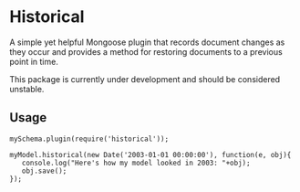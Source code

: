 Historical
==========

A simple yet helpful Mongoose plugin that records document changes as they occur and provides
a method for restoring documents to a previous point in time.

This package is currently under development and should be considered unstable.

Usage
-----

```vim
mySchema.plugin(require('historical'));
```

```vim
myModel.historical(new Date('2003-01-01 00:00:00'), function(e, obj){
   console.log("Here's how my model looked in 2003: "+obj);
   obj.save();
});
```